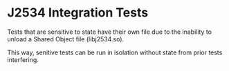 # J2534 Integration Tests

Tests that are sensitive to state have their own file due to the inability to unload a Shared Object file (libj2534.so).

This way, senitive tests can be run in isolation without state from prior tests interfering.

